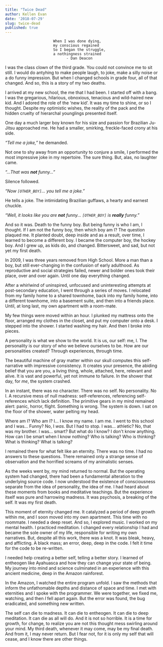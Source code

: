 ```yaml
---
title: "Twice Dead"
author: Kellen Evan
date: '2018-07-29'
slug: twice-dead
published: true
---
```


```
                      When I was done dying,
                      my conscious regained
                      So I began the struggle,
                      a nothingness strained
                            - Dan Deacon
```

I was the class clown of the third grade. You could not convince me to sit still. I would do antyhing to make people laugh, to joke, make a silly noise or a do funny impression. But when I changed schools in grade four, all of that changed. And so, this is a story of my two deaths.

I arrived at my new school, the me that I had been. I started off with a bang. I was the gregarious, hilarious, obnoxious, tenacious and wild-haired new kid. And I adored the role of the ‘new kid’. It was my time to shine, or so I thought. Despite my optimistic wishes, the reality of the pack and the hidden cruelty of hierarchal younglings presented itself.

One day a much larger boy known for his size and passion for Brazilian Ju-Jitsu approached me. He had a smaller, smirking, freckle-faced crony at his side.

_“Tell me a joke,”_ he demanded.

Not one to shy away from an opportunity to conjure a smile, I performed the most impressive joke in my repertoire. The sure thing. But, alas, no laughter came.

_“…That was **not** funny…”_

Silence followed.

_“Now `[OTHER_BOY]`... you tell me a joke.”_

He tells a joke. The intimidating Brazilian guffaws, a hearty and earnest chuckle.

_“Well, it looks like you are **not** funny... `[OTHER_BOY]` is **really** funny.”_

And so it was. Death to the funny boy. But being funny is who I am, I thought. If I am not the funny boy, then which boy am I? The question plaqued me. It planted doubt, deep inside and as a result, over time, I learned to become a different boy. I became the computer boy, the hockey boy. And I grew up, as kids do, and changed. Bittersweet, and sad, but not yet my first death.

In 2009, I was three years removed from High School. More a man than a boy, but still ever-changing in the confusion of early adulthood. As reproductive and social strategies failed, newer and bolder ones took their place, over and over again. Until one day everything changed.

After a whirlwind of uninspired, unfocused and uninteresting attempts at post-secondary education, I went through a series of moves. I relocated from my family home to a shared townhome, back into my family home, into a different townhome, into a basement suite, and then into a friends place. Until, at long last, my own apartment with a room-mate.

My few things were moved within an hour. I plunked my mattress onto the floor, arranged my clothes in the closet, and put my computer onto a desk. I stepped into the shower. I started washing my hair. And then I broke into pieces.

A personality is what we show to the world. It is us, our self: me, I. The personality is our story of who we believe ourselves to be. How are our personalities created? Through experiences, through time.

The beautiful machine of gray matter within our skull computes this self-narrative with impressive consistency. It creates your presence, the abiding belief that you are you, a living thing, whole, attached, here, relevant and alive. It is vast and powerful, yet not immune to failure. In the shower that day, for _me_,  the system crashed.

In an instant, there was no character. There was no self. No personality. No I. A recursive mess of null madness: self-references, referencing self-references which lack definition. The primitive gears in my mind remained alert: panic, horror, flight. Something is wrong. The system is down. I sat on the floor of the shower, water pelting my head.

Where am I? Who am I? I… I know my name. I am me. I went to this school and I was… Funny? No, I _was_. But I had to stop. I was… athletic? No, that was my brother. I was… smart? But what do I know? I don't know anything. How can I be smart when I know nothing? Who is talking? Who is thinking? What is thinking? What is talking?

I remained there for what felt like an eternity. There was no time. I had no answers to these questions. There remained only a strange sense of observation and the horrified screams of my animalistic senses.

As the weeks went by, my mind returned to normal. But the operating system had changed, there had been a fundamental alteration to the underlying source code. I now understood the existence of consciousness separate from the idea of personality, the idea of me. I had heard about these moments from books and meditative teachings. But the experience itself was pure and harrowing madness. It was psychosis, a breaking of the self. It was my first death.

This moment of eternity changed me. It catalyzed a period of deep growth within me, and I soon moved into my own apartment. This time with no roommate. I needed a deep reset. And so, I explored music. I worked on my mental health. I practiced meditation. I changed every relationship I had and became the sole owner of my life, responsible for writing my own narratives. But, despite all this work, there was a knot. It was bleak, heavy, and afflicting. A black mass; an error, deep, deep in the code. I felt it time for the code to be re-written.

I needed help creating a better self, telling a better story. I learned of entheogen like Ayahuasca and how they can change your state of being. My journey into mind and science culminated in an experience with this ancient medicine, deep in the Amazon rainforest.

In the Amazon, I watched the entire program unfold. I saw the methods that inform the unfathomable depths and distance of space and time. I met with eternities and I spoke with the programmer. We were together, we fixed me, watching, and then _I_ fell apart again. But the error was found, the bug eradicated, and something new written.

The self can die to madness. It can die to entheogen. It can die to deep meditation. It can die as all will do. And it is not so horrible. It is a time for growth, for change, to realize you are not this thought mess swirling around your mind. My third death, whenever it may come, may be my final death. And from it, I may never return. But I fear not, for it is only my self that will cease, and I know there are other things.
